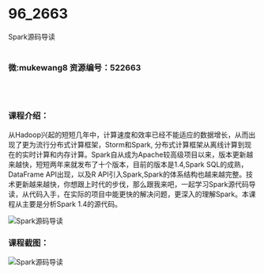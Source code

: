 # 96_2663
Spark源码导读
<br/></br>
<h3>微:mukewang8 资源编号：522663</h3>
<br/></br>
<h3>课程介绍：</h3>
<div class="para">
<p>从Hadoop兴起的短短几年中，计算速度和效率已经不能适应的数据增长，从而出现了更为流行分布式计算框架，Storm和<a title="查看与 Spark 相关的文章" target="_blank">Spark</a>, 分布式计算框架从离线计算到现在的实时计算和内存计算。Spark自从成为Apache较高级项目以来，版本更新越来越快，短短两年来就发布了十个版本，目前的版本是1.4,Spark S<a class="relatedlink" target="_blank" rel="noopener">QL</a>的成熟，DataFrame API出现，以及R API引入Spark,Spark的体系结构也越来越完整。技术更新越来越快，你想跟上时代的步伐，那么跟我来吧，一起学习Spark源代码导读，从代码入手，在实际的项目中能更快的解决问题，更深入的理解Spark。本课程从主要是分析Spark 1.4的源代码。</p>
<p><span class="title-main"><img src="https://www.ko996.com/wp-content/uploads/img/2018/05/2-66-300x234.png" alt="Spark源码导读"></span></p>
</div>
<div class="info-desc">
<h3>课程截图：</h3>
<p><img src="https://www.ko996.com/wp-content/uploads/img/2018/05/3-70.png" alt="Spark源码导读"></p>


			
</div>
